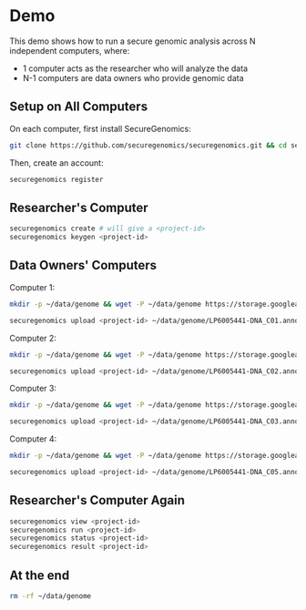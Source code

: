 # Demo

This demo shows how to run a secure genomic analysis across N independent computers, where:
- 1 computer acts as the researcher who will analyze the data
- N-1 computers are data owners who provide genomic data

## Setup on All Computers
On each computer, first install SecureGenomics:
```bash
git clone https://github.com/securegenomics/securegenomics.git && cd securegenomics && bash setup.sh
```
Then, create an account:
```bash
securegenomics register
```

## Researcher's Computer
```bash
securegenomics create # will give a <project-id>
securegenomics keygen <project-id>
```

## Data Owners' Computers
Computer 1:
```bash
mkdir -p ~/data/genome && wget -P ~/data/genome https://storage.googleapis.com/genomics-public-data/simons-genome-diversity-project/vcf/LP6005441-DNA_C01.annotated.nh2.variants.vcf.gz && gunzip ~/data/genome/LP6005441-DNA_C01.annotated.nh2.variants.vcf.gz

securegenomics upload <project-id> ~/data/genome/LP6005441-DNA_C01.annotated.nh2.variants.vcf
```
Computer 2:
```bash
mkdir -p ~/data/genome && wget -P ~/data/genome https://storage.googleapis.com/genomics-public-data/simons-genome-diversity-project/vcf/LP6005441-DNA_C02.annotated.nh2.variants.vcf.gz && gunzip ~/data/genome/LP6005441-DNA_C02.annotated.nh2.variants.vcf.gz

securegenomics upload <project-id> ~/data/genome/LP6005441-DNA_C02.annotated.nh2.variants.vcf
```
Computer 3:
```bash
mkdir -p ~/data/genome && wget -P ~/data/genome https://storage.googleapis.com/genomics-public-data/simons-genome-diversity-project/vcf/LP6005441-DNA_C03.annotated.nh2.variants.vcf.gz && gunzip ~/data/genome/LP6005441-DNA_C03.annotated.nh2.variants.vcf.gz

securegenomics upload <project-id> ~/data/genome/LP6005441-DNA_C03.annotated.nh2.variants.vcf
```
Computer 4:
```bash
mkdir -p ~/data/genome && wget -P ~/data/genome https://storage.googleapis.com/genomics-public-data/simons-genome-diversity-project/vcf/LP6005441-DNA_C05.annotated.nh2.variants.vcf.gz && gunzip ~/data/genome/LP6005441-DNA_C05.annotated.nh2.variants.vcf.gz

securegenomics upload <project-id> ~/data/genome/LP6005441-DNA_C05.annotated.nh2.variants.vcf
```

## Researcher's Computer Again
```bash
securegenomics view <project-id>
securegenomics run <project-id>
securegenomics status <project-id>
securegenomics result <project-id>
```


## At the end
```bash
rm -rf ~/data/genome
```